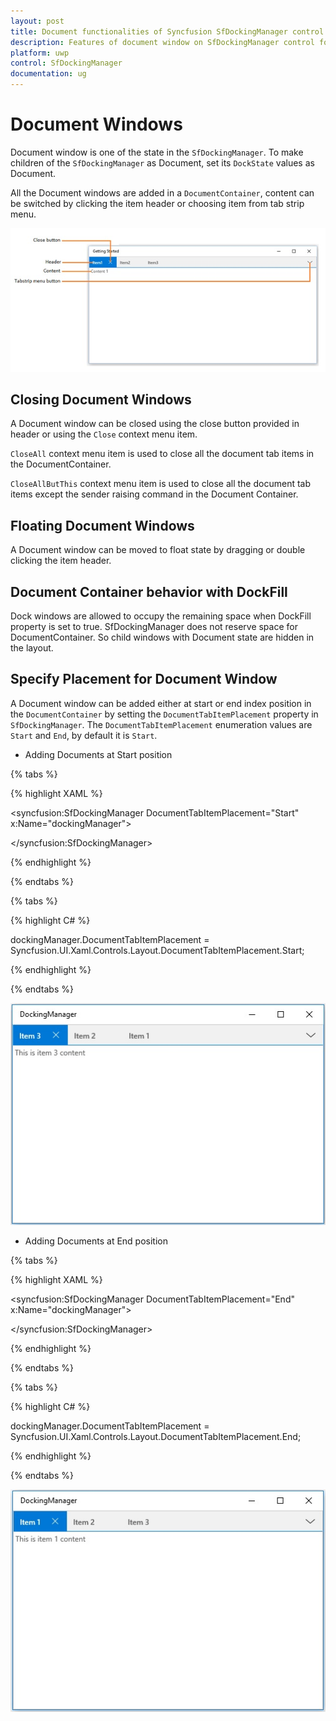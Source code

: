 ```yaml
---
layout: post
title: Document functionalities of Syncfusion SfDockingManager control for UWP
description: Features of document window on SfDockingManager control for UWP
platform: uwp
control: SfDockingManager
documentation: ug
---
```


# Document Windows

Document window is one of the state in the `SfDockingManager`. To make children of the `SfDockingManager` as Document, set its `DockState` values as Document.

All the Document windows are added in a `DocumentContainer`, content can be switched by clicking the item header or choosing item from tab strip menu.

![](Document-Windows-images/Document-Windows-img1.jpeg)


## Closing Document Windows

A Document window can be closed using the close button provided in header or using the `Close` context menu item.

`CloseAll` context menu item is used to close all the document tab items in the DocumentContainer.

`CloseAllButThis` context menu item is used to close all the document tab items except the sender raising command in the Document Container.

## Floating Document Windows

A Document window can be moved to float state by dragging or double clicking the item header.

## Document Container behavior with DockFill

Dock windows are allowed to occupy the remaining space when DockFill property is set to true. SfDockingManager does not reserve space for DocumentContainer. So child windows with Document state are hidden in the layout.

## Specify Placement for Document Window

A Document window can be added either at start or end index position in the `DocumentContainer` by setting the `DocumentTabItemPlacement` property in `SfDockingManager`. The `DocumentTabItemPlacement` enumeration values are `Start` and `End`, by default it is `Start`.

* Adding Documents at Start position

{% tabs %}

{% highlight XAML %}

<syncfusion:SfDockingManager DocumentTabItemPlacement="Start" x:Name="dockingManager">

<ContentControl x:Name="dock1" syncfusion:SfDockingManager.Header="Item 1"
                               syncfusion:SfDockingManager.DockState="Document">

<TextBlock Text="This is item 1 content"/>

</ContentControl>

<ContentControl syncfusion:SfDockingManager.Header="Item 2"
                syncfusion:SfDockingManager.DockState="Document">

<TextBlock Text="This is item 2 content"/>

</ContentControl>

<ContentControl syncfusion:SfDockingManager.Header="Item 3"
                syncfusion:SfDockingManager.DockState="Document">

<TextBlock Text="This is item 3 content"/>

</ContentControl>

</syncfusion:SfDockingManager>


{% endhighlight %}

{% endtabs %}

{% tabs %}

{% highlight C# %}

dockingManager.DocumentTabItemPlacement = Syncfusion.UI.Xaml.Controls.Layout.DocumentTabItemPlacement.Start;

{% endhighlight %}

{% endtabs %}

![](Document-Windows-images/documentstart.jpeg)


* Adding Documents at End position

{% tabs %}

{% highlight XAML %}

<syncfusion:SfDockingManager DocumentTabItemPlacement="End" x:Name="dockingManager">

<ContentControl x:Name="dock1" syncfusion:SfDockingManager.Header="Item 1"
                               syncfusion:SfDockingManager.DockState="Document">

<TextBlock Text="This is item 1 content"/>

</ContentControl>

<ContentControl syncfusion:SfDockingManager.Header="Item 2"
                syncfusion:SfDockingManager.DockState="Document">

<TextBlock Text="This is item 2 content"/>

</ContentControl>

<ContentControl syncfusion:SfDockingManager.Header="Item 3"
                syncfusion:SfDockingManager.DockState="Document">

<TextBlock Text="This is item 3 content"/>

</ContentControl>

</syncfusion:SfDockingManager>


{% endhighlight %}

{% endtabs %}

{% tabs %}

{% highlight C# %}

dockingManager.DocumentTabItemPlacement = Syncfusion.UI.Xaml.Controls.Layout.DocumentTabItemPlacement.End;

{% endhighlight %}

{% endtabs %}

![](Document-Windows-images/documentend.jpeg)